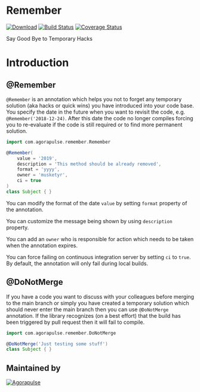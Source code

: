 # Remember

[![Download](https://api.bintray.com/packages/agorapulse/libs/remember/images/download.svg)](https://bintray.com/agorapulse/libs/remember/_latestVersion) [![Build Status](https://travis-ci.org/agorapulse/remember.svg?branch=master)](https://travis-ci.org/agorapulse/remember) [![Coverage Status](https://coveralls.io/repos/github/agorapulse/remember/badge.svg?branch=master)](https://coveralls.io/github/agorapulse/remember?branch=master)

Say Good Bye to Temporary Hacks

# Introduction

## @Remember

`@Remember` is an annotation which helps you not to forget any temporary solution (aka hacks or quick wins)
you have introduced into your code base. You specify the date in the future when you want to revisit the code, e.g. `@Remember('2018-12-24)`.
After this date the code no longer compiles forcing you to re-evaluate if the code is still required or to find
more permanent solution.

```groovy
import com.agorapulse.remember.Remember

@Remember(
    value = '2019', 
    description = 'This method should be already removed', 
    format = 'yyyy',
    owner = 'musketyr',
    ci = true
)   
class Subject { }
```

You can modify the format of the date `value` by setting `format` property of the annotation.

You can customize the message being shown by using `description` property. 

You can add an `owner` who is responsible for action which needs to be taken when the annotation expires.

You can force failing on continuous integration server by setting `ci` to `true`. By default, the annotation will
only fail during local builds. 

## @DoNotMerge

If you have a code you want to discuss with your colleagues before merging to the main branch or simply
you have created a temporary solution which should never enter the main branch then you can use `@DoNotMerge`
annotation. If the library recognizes (on a best effort) that the build has been triggered by pull request then
it will fail to compile. 

```groovy
import com.agorapulse.remember.DoNotMerge

@DoNotMerge('Just testing some stuff')   
class Subject { }
```


## Maintained by

[![Agorapulse](https://cloud.githubusercontent.com/assets/139017/17053391/4a44735a-5034-11e6-8e72-9f4b7139d7e0.png)](https://www.agorapulse.com/)
